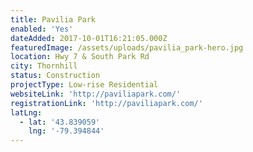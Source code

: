 ```yaml
---
title: Pavilia Park
enabled: 'Yes'
dateAdded: 2017-10-01T16:21:05.000Z
featuredImage: /assets/uploads/pavilia_park-hero.jpg
location: Hwy 7 & South Park Rd
city: Thornhill
status: Construction
projectType: Low-rise Residential
websiteLink: 'http://paviliapark.com/'
registrationLink: 'http://paviliapark.com/'
latLng:
  - lat: '43.839059'
    lng: '-79.394844'
---
```


